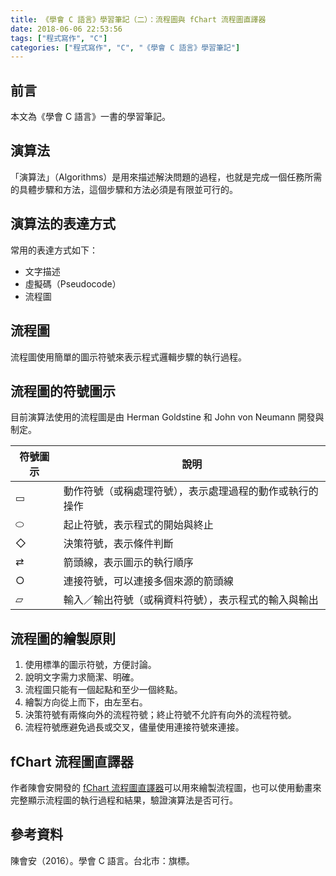 ```yaml
---
title: 《學會 C 語言》學習筆記（二）：流程圖與 fChart 流程圖直譯器
date: 2018-06-06 22:53:56
tags: ["程式寫作", "C"]
categories: ["程式寫作", "C", "《學會 C 語言》學習筆記"]
---
```


## 前言
本文為《學會 C 語言》一書的學習筆記。

## 演算法
「演算法」（Algorithms）是用來描述解決問題的過程，也就是完成一個任務所需的具體步驟和方法，這個步驟和方法必須是有限並可行的。

## 演算法的表達方式
常用的表達方式如下：
- 文字描述
- 虛擬碼（Pseudocode）
- 流程圖

## 流程圖
流程圖使用簡單的圖示符號來表示程式邏輯步驟的執行過程。

## 流程圖的符號圖示
目前演算法使用的流程圖是由 Herman Goldstine 和 John von Neumann 開發與制定。

符號圖示 | 說明
--- | ---
▭ | 動作符號（或稱處理符號），表示處理過程的動作或執行的操作
⬭ | 起止符號，表示程式的開始與終止
◇ | 決策符號，表示條件判斷
⇄ | 箭頭線，表示圖示的執行順序
○ | 連接符號，可以連接多個來源的箭頭線
▱ | 輸入／輸出符號（或稱資料符號），表示程式的輸入與輸出

## 流程圖的繪製原則
1. 使用標準的圖示符號，方便討論。
2. 說明文字需力求簡潔、明確。
3. 流程圖只能有一個起點和至少一個終點。
4. 繪製方向從上而下，由左至右。
5. 決策符號有兩條向外的流程符號；終止符號不允許有向外的流程符號。
6. 流程符號應避免過長或交叉，儘量使用連接符號來連接。

## fChart 流程圖直譯器
作者陳會安開發的 [fChart 流程圖直譯器](http://fchart.is-best.net)可以用來繪製流程圖，也可以使用動畫來完整顯示流程圖的執行過程和結果，驗證演算法是否可行。

## 參考資料
陳會安（2016）。學會 C 語言。台北市：旗標。